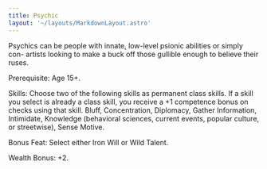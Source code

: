 ```yaml
---
title: Psychic
layout: '~/layouts/MarkdownLayout.astro'
---
```

Psychics can be people with innate, low-level psionic abilities or simply con-
artists looking to make a buck off those gullible enough to believe their
ruses.

Prerequisite: Age 15+.

Skills: Choose two of the following skills as permanent class skills. If a
skill you select is already a class skill, you receive a +1 competence bonus
on checks using that skill. Bluff, Concentration, Diplomacy, Gather
Information, Intimidate, Knowledge (behavioral sciences, current events,
popular culture, or streetwise), Sense Motive.

Bonus Feat: Select either Iron Will or Wild Talent.

Wealth Bonus: +2.

